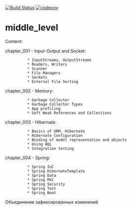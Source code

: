 [![Build Status](https://travis-ci.org/Suykum/middle_level.svg?branch=master)](https://travis-ci.org/Suykum/middle_level)
[![codecov](https://codecov.io/gh/Suykum/middle_level/branch/master/graph/badge.svg)](https://codecov.io/gh/Suykum/middle_level)

# middle_level

Content:

chapter_001 - Input-Output and Socket:

              * InputStreams, OutputStreams
              * Readers, Writers
              * Scanner
              * File Managers
              * Sockets
              * External File Sorting
              
chapter_002 - Memory:

              * Garbage Collector
              * Garbage Collector Types
              * App profiling
              * Soft Weak References and Collections
              
chapter_003 - Hibernate:

              * Basics of ORM. Hibernate
              * Hibernate Configuration
              * Binding of model representation and objects
              * Using HQL
              * Integration testing
              
chapter_004 - Spring:

              * Spring IoC
              * Spring HibernateTemplate
              * Spring Data
              * Spring MVC
              * Spring Security
              * Spring Test
              * Spring Boot


 
Объединение зафиксированных изменений


 